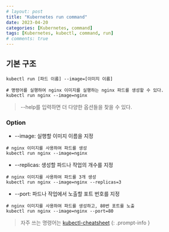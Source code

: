 ```yaml
---
# layout: post
title: "Kubernetes run command"
date: 2023-04-20
categories: [Kubernetes, command]
tags: [Kubernetes, kubectl, command, run]
# comments: true
---
```


## 기본 구조
```
kubectl run [파드 이름] --image=[이미지 이름]

# 명령어를 실행하여 nginx 이미지를 실행하는 nginx 파드를 생성할 수 있다.
kubectl run nginx --image=nginx
```

> --help를 입력하면 더 다양한 옵션들을 찾을 수 있다.

### Option
- --image: 실행할 이미지 이름을 지정
```
# nginx 이미지를 사용하여 파드를 생성
kubectl run nginx --image=nginx
```

- --replicas: 생성할 파드나 작업의 개수를 지정
```
# nginx 이미지를 사용하여 파드를 3개 생성
kubectl run nginx --image=nginx --replicas=3
```

- --port: 파드나 작업에서 노출할 포트 번호를 지정
```
# nginx 이미지를 사용하여 파드를 생성하고, 80번 포트를 노출
kubectl run nginx --image=nginx --port=80
```

> 자주 쓰는 명령어는 [kubectl-cheatsheet](https://kubernetes.io/docs/reference/kubectl/cheatsheet/)
{: .prompt-info }